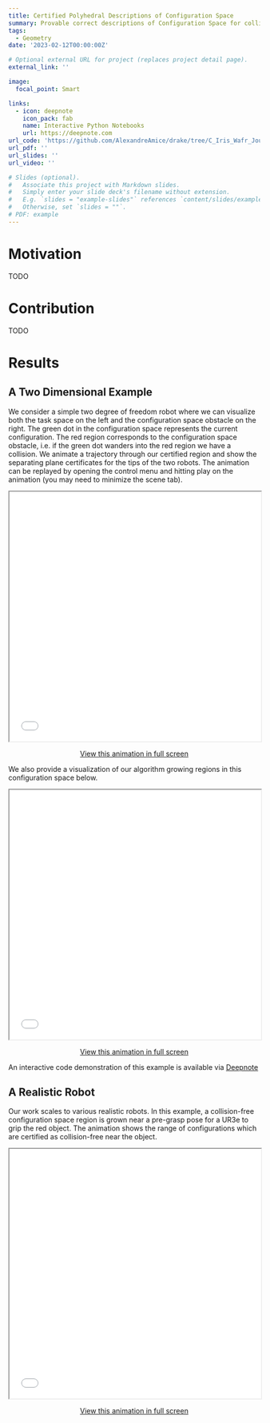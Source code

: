 ```yaml
---
title: Certified Polyhedral Descriptions of Configuration Space
summary: Provable correct descriptions of Configuration Space for collision-free motion planning
tags:
  - Geometry
date: '2023-02-12T00:00:00Z'

# Optional external URL for project (replaces project detail page).
external_link: ''

image:
  focal_point: Smart

links:
  - icon: deepnote
    icon_pack: fab
    name: Interactive Python Notebooks
    url: https://deepnote.com
url_code: 'https://github.com/AlexandreAmice/drake/tree/C_Iris_Wafr_Journal_Examples'
url_pdf: ''
url_slides: ''
url_video: ''

# Slides (optional).
#   Associate this project with Markdown slides.
#   Simply enter your slide deck's filename without extension.
#   E.g. `slides = "example-slides"` references `content/slides/example-slides.md`.
#   Otherwise, set `slides = ""`.
# PDF: example
---
```

# Motivation

TODO

# Contribution

TODO

<!-- Understanding the geometry of collision-free configuration space (C-free) in the presence of task-space obstacles is an essential ingredient for collision-free motion planning. While it is possible to check for collisions at a point using standard algorithms, to date no practical method exists for computing C-free *regions* with rigorous certificates due to the complexity of mapping task-space obstacles through the kinematics. In this work, we present the first to our knowledge rigorous method for approximately decomposing a rational parametrization of C-free into certified polyhedral regions. Our method, called C-IRIS (C-space Iterative Regional Inflation by Semidefinite programming), generates large, convex polytopes in a rational parameterization of the configuration space which are rigorously certified to be collision-free. Such regions have been shown to be useful for both optimization-based and randomized motion planning. Based on convex optimization, our method works in arbitrary dimensions, only makes assumptions about the convexity of the obstacles in the *task* space, and is fast enough to scale to realistic problems in manipulation. We demonstrate our algorithm's ability to fill a non-trivial amount of collision-free C-space in several 2-DOF examples where the C-space can be visualized, as well as the scalability of our algorithm on a 7-DOF KUKA iiwa, a 6-DOF UR3e and 12-DOF bimanual manipulators. An implementation of our algorithm is open-sourced in [Drake](https://github.com/RobotLocomotion/drake). -->

# Results

## A Two Dimensional Example
We consider a simple two degree of freedom robot where we can visualize both the task space on the left and the configuration space obstacle on the right. The green dot in the configuration space represents the current configuration. The red region corresponds to the configuration space obstacle, i.e. if the green dot wanders into the red region we have a collision. We animate a trajectory through our certified region and show the separating plane certificates for the tips of the two robots. The animation can be replayed by opening the control menu and hitting play on the animation (you may need to minimize the scene tab).
<iframe 
  width="100%"
  height="500"
  src="pinball_trajectory.html"
  frameborder="1"
  allow="accelerometer; autoplay; encrypted-media; gyroscope; picture-in-picture"
  allowfullscreen>
  name="pinball_trajectory"
</iframe>
<p><center><a href="pinball_trajectory.html" target="pinball_trajectory">View this animation in full screen</a></center></p>

We also provide a visualization of our algorithm growing regions in this configuration space below.

<iframe 
  src="pinball_growth.html"
  width="100%"
  height="500"
  frameborder="1"
  allow="accelerometer; autoplay; encrypted-media; gyroscope; picture-in-picture"
  allowfullscreen>
  name="pinball_trajectory"
</iframe>
<p><center><a href="pinball_growth.html" target="pinball_growth">View this animation in full screen</a></center></p>

An interactive code demonstration of this example is available via [Deepnote](https://deepnote.com)

## A Realistic Robot

Our work scales to various realistic robots. In this example, a collision-free configuration space region is grown near a pre-grasp pose for a UR3e to grip the red object. The animation shows the range of configurations which are certified as collision-free near the object.

<iframe 
  src="ur_single.html"
  width="100%"
  height="500"
  frameborder="1"
  allow="accelerometer; autoplay; encrypted-media; gyroscope; picture-in-picture"
  allowfullscreen>
  name="pinball_trajectory"
</iframe>
<p><center><a href="ur_single.html" target="ur_single">View this animation in full screen</a></center></p>
